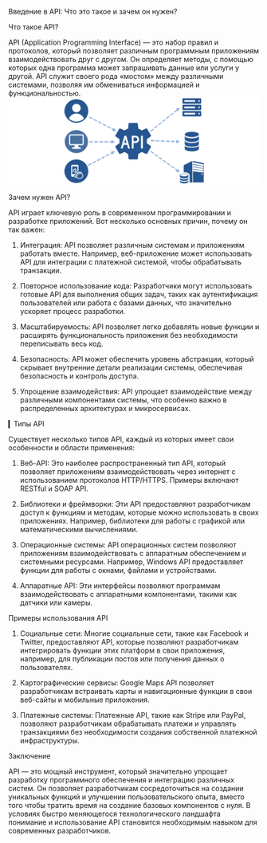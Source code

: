 Введение в API: Что это такое и зачем он нужен?

Что такое API?


API (Application Programming Interface) — это набор правил и протоколов, который позволяет различным программным приложениям взаимодействовать друг с другом. Он определяет методы, с помощью которых одна программа может запрашивать данные или услуги у другой. API служит своего рода «мостом» между различными системами, позволяя им обмениваться информацией и функциональностью.
![alt text](apiintegration.png)

Зачем нужен API?

API играет ключевую роль в современном программировании и разработке приложений. Вот несколько основных причин, почему он так важен:

1. Интеграция: API позволяет различным системам и приложениям работать вместе. Например, веб-приложение может использовать API для интеграции с платежной системой, чтобы обрабатывать транзакции.

2. Повторное использование кода: Разработчики могут использовать готовые API для выполнения общих задач, таких как аутентификация пользователей или работа с базами данных, что значительно ускоряет процесс разработки.

3. Масштабируемость: API позволяет легко добавлять новые функции и расширять функциональность приложения без необходимости переписывать весь код.

4. Безопасность: API может обеспечить уровень абстракции, который скрывает внутренние детали реализации системы, обеспечивая безопасность и контроль доступа.

5. Упрощение взаимодействия: API упрощает взаимодействие между различными компонентами системы, что особенно важно в распределенных архитектурах и микросервисах.

▎Типы API

Существует несколько типов API, каждый из которых имеет свои особенности и области применения:

1. Веб-API: Это наиболее распространенный тип API, который позволяет приложениям взаимодействовать через интернет с использованием протоколов HTTP/HTTPS. Примеры включают RESTful и SOAP API.

2. Библиотеки и фреймворки: Эти API предоставляют разработчикам доступ к функциям и методам, которые можно использовать в своих приложениях. Например, библиотеки для работы с графикой или математическими вычислениями.

3. Операционные системы: API операционных систем позволяют приложениям взаимодействовать с аппаратным обеспечением и системными ресурсами. Например, Windows API предоставляет функции для работы с окнами, файлами и устройствами.

4. Аппаратные API: Эти интерфейсы позволяют программам взаимодействовать с аппаратными компонентами, такими как датчики или камеры.

Примеры использования API

1. Социальные сети: Многие социальные сети, такие как Facebook и Twitter, предоставляют API, которые позволяют разработчикам интегрировать функции этих платформ в свои приложения, например, для публикации постов или получения данных о пользователях.

2. Картографические сервисы: Google Maps API позволяет разработчикам встраивать карты и навигационные функции в свои веб-сайты и мобильные приложения.

3. Платежные системы: Платежные API, такие как Stripe или PayPal, позволяют разработчикам обрабатывать платежи и управлять транзакциями без необходимости создания собственной платежной инфраструктуры.

Заключение

API — это мощный инструмент, который значительно упрощает разработку программного обеспечения и интеграцию различных систем. Он позволяет разработчикам сосредоточиться на создании уникальных функций и улучшении пользовательского опыта, вместо того чтобы тратить время на создание базовых компонентов с нуля. В условиях быстро меняющегося технологического ландшафта понимание и использование API становится необходимым навыком для современных разработчиков.